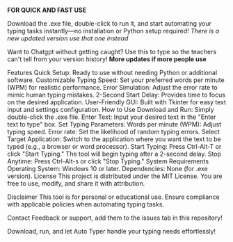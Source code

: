 __**FOR QUICK AND FAST USE**__


Download the .exe file, double-click to run it, and start automating your typing tasks instantly—no installation or Python setup required!
*There is a new updated version use that one instead*

Want to Chatgpt without getting caught? Use this to type so the teachers can't tell from your version history!
**More updates if more people use**

Features
Quick Setup: Ready to use without needing Python or additional software.
Customizable Typing Speed: Set your preferred words per minute (WPM) for realistic performance.
Error Simulation: Adjust the error rate to mimic human typing mistakes.
2-Second Start Delay: Provides time to focus on the desired application.
User-Friendly GUI: Built with Tkinter for easy text input and settings configuration.
How to Use
Download and Run: Simply double-click the .exe file.
Enter Text: Input your desired text in the "Enter text to type" box.
Set Typing Parameters:
Words per minute (WPM): Adjust typing speed.
Error rate: Set the likelihood of random typing errors.
Select Target Application: Switch to the application where you want the text to be typed (e.g., a browser or word processor).
Start Typing:
Press Ctrl-Alt-T or click "Start Typing."
The tool will begin typing after a 2-second delay.
Stop Anytime: Press Ctrl-Alt-s or click "Stop Typing."
System Requirements
Operating System: Windows 10 or later.
Dependencies: None (for .exe version).
License
This project is distributed under the MIT License. You are free to use, modify, and share it with attribution.

Disclaimer
This tool is for personal or educational use. Ensure compliance with applicable policies when automating typing tasks.

Contact
Feedback or support, add them to the issues tab in this repository!

Download, run, and let Auto Typer handle your typing needs effortlessly!
